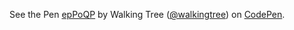 <p data-height="268" data-theme-id="0" data-slug-hash="epPoQP" data-default-tab="result" data-user="walkingtree" class='codepen'>See the Pen <a href='http://codepen.io/walkingtree/pen/epPoQP/'>epPoQP</a> by Walking Tree (<a href='http://codepen.io/walkingtree'>@walkingtree</a>) on <a href='http://codepen.io'>CodePen</a>.</p>
<script async src="//assets.codepen.io/assets/embed/ei.js"></script>
